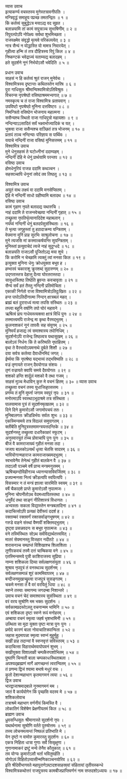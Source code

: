 व्यास उवाच  
इत्याकर्ण्य वचस्तस्य मुनेस्तत्रावनीपतिः ।  
मन्त्रिवृद्धं समाहूय पप्रच्छ तमतन्द्रितः ॥ १ ॥  
किं कर्तव्यं सुबुद्धेऽत्र मयाऽद्य वद सुव्रत ।  
बलान्नयामि तां कामं सपुत्राञ्च सुभाषिणीम् ॥ २ ॥  
रिपुरल्पोऽपि नोपेक्ष्यः सर्वथा शुभमिच्छता ।  
राजयक्ष्मेव संवृद्धो मृत्यवे परिकल्पयेत् ॥ ३ ॥  
नात्र सैन्यं न योद्धास्ति यो मामत्र निवारयेत् ।  
गृहीत्वा हन्मि तं तत्र दौहित्रस्य रिपुं किल ॥ ४ ॥  
निष्कण्टकं भवेद्राज्यं यताम्यद्य बलादहम् ।  
हते सुदर्शने नूनं निर्भयोऽसौ भवेदिति ॥ ५ ॥  
  
प्रधान उवाच  
साहसं न हि कर्तव्यं श्रुतं राजन् मुनेर्वचः ।  
विश्वामित्रस्य दृष्टान्तः कथितस्तेन मारिष ॥ ६ ॥  
पुरा गाधिसुतः श्रीमान्विश्वामित्रोऽतिविश्रुतः ।  
विचरन्स नृपश्रेष्ठो वसिष्ठाश्रममभ्यगात् ॥ ७ ॥  
नमस्कृत्य च तं राजा विश्वामित्रः प्रतापवान् ।  
उपविष्टो नृपश्रेष्ठो मुनिना दत्तविष्टरः ॥ ८ ॥  
निमन्त्रितो वसिष्ठेन भोजनाय महात्मना ।  
ससैन्यश्च स्थितो राजा गाधिपुत्रो महायशाः ॥ ९ ॥  
नन्दिन्याऽऽसादितं सर्वं भक्ष्यभोज्यादिकं च यत् ।  
भुक्त्वा राजा ससैन्यश्च वाञ्छितं तत्र भोजनम् ॥ १० ॥  
प्रतापं तञ्च नन्दिन्याः परिज्ञाय स पार्थिवः ।  
ययाचे नन्दिनीं राजा वसिष्ठं मुनिसत्तमम् ॥ ११ ॥  
विश्वामित्र उवाच  
मुने धेनुसहस्रं ते घटोध्नीनां ददाम्यहम् ।  
नन्दिनीं देहि मे धेनुं प्रार्थयामि परन्तप ॥ १२ ॥  
वसिष्ठ उवाच  
होमधेनुरियं राजन्न ददामि कथञ्चन ।  
सहस्रञ्चापि धेनूनां तवेदं तव तिष्ठतु ॥ १३ ॥  
  
विश्वामित्र उवाच  
अयुतं वाथ लक्ष्यं वा ददामि मनसेप्सितम् ।  
द्देहि मे नन्दिनीं साधो ग्रहीष्यामि बलादथ ॥ १४ ॥  
वसिष्ठ उवाच  
कामं गृहाण नृपते बलादद्य यथारुचि ।  
नाहं ददामि ते राजन्स्वेच्छया नन्दिनीं गृहात् ॥ १५ ॥  
तच्छ्रुत्वा नृपतिर्भृत्यानादिदेश महाबलान् ।  
नयघ्वं नन्दिनीं धेनुं बलदर्पसुसंस्थिताः ॥ १६ ॥  
ते भृत्या जगृहुस्तां तु हठादाक्रम्य यन्त्रिताम् ।  
वेपमाना मुनिं प्राह सुरभिः साश्रुलोचना ॥ १७ ॥  
मुने त्यजसि मां कस्मात्कर्षयन्ति सुयन्त्रिताम् ।  
मुनिस्तां प्रत्युवाचेदं त्यजे नाहं सुदुग्धदे ॥ १८ ॥  
बलान्नयति राजाऽसौ पूजितोऽद्य मया शुभे ।  
किं करोमि न चेच्छामि त्यक्तुं त्वां मनसा किल ॥ १९ ॥  
इत्युक्ता मुनिना धेनुः क्रोधयुक्ता बभूव ह ।  
हम्भारवं चकाराशु क्रूरशब्दं सुदारुणम् ॥ २० ॥  
उद्गतास्तत्र देहात्तु दैत्या घोरतरास्तदा ।  
सायुधास्तिष्ठ तिष्ठेति ब्रुवन्तः कवचावृताः ॥ २१ ॥  
सैन्यं सर्वं हतं तैस्तु नन्दिनी प्रतिमोचिता ।  
एकाकी निर्गतो राजा विश्वामित्रोऽतिदुःखितः ॥ २२ ॥  
हन्त पापोऽतिदीनात्मा निन्दन् क्षात्रबलं महत् ।  
ब्राह्मं बलं दुराराध्यं मत्वा तपसि संस्थितः ॥ २३ ॥  
तप्त्वा बहूनि वर्षाणि तपो घोरं महावने ।  
ऋषित्वं प्राप गाधेयस्त्यक्त्वा क्षात्रं विधिं पुनः ॥ २४ ॥  
तस्मात्त्वमपि राजेन्द्र मा कृथा वैरमद्‌भुतम् ।  
कुलनाशकरं नूनं तापसैः सह संयुगम् ॥ २५ ॥  
मुनिवर्यं व्रजाद्य त्वं समाश्वास्य तपोनिधिम् ।  
सुदर्शनोऽपि राजेन्द्र तिष्ठत्वत्र यथासुखम् ॥ २६ ॥  
बालोऽयं निर्धनः किं ते करिष्यति नृपाहितम् ।  
वृथा ते वैरभावोऽयमनाथे दुर्बले शिशौ ॥ २७ ॥  
दया सर्वत्र कर्तव्या दैवाधीनमिदं जगत् ।  
ईर्ष्यया किं नृपश्रेष्ठ यद्‌भाव्यं तद्‌भविष्यति ॥ २८ ॥  
वज्रं तृणायते राजन् दैवयोगान्न संशयः ।  
तृणं वज्रायते क्वापि समये दैवयोगतः ॥ २९ ॥  
शशको हन्ति शार्दूलं मशको वै तथा गजम् ।  
साहसं मुञ्च मेधाविन् कुरु मे वचनं हितम् ॥ ३० ॥
व्यास उवाच  
तच्छ्रुत्वा वचनं तस्य युधाजिन्नृपसत्तमः ।  
प्रणम्य तं मुनिं मूर्घ्ना जगाम स्वपुरं नृपः ॥ ३१ ॥  
मनोरमाऽपि स्वस्थाऽभूदाश्रमे तत्र संस्थिता ।  
पालयामास पुत्रं तं सुदर्शनमृतव्रतम् ॥ ३२ ॥  
दिने दिने कुमारोऽसौ जगामोपचयं ततः ।  
मुनिबालगतः क्रीडन्निर्भयः सर्वतः शुभः ॥ ३३ ॥  
एकस्मिन्समये तत्र विदल्लं समुपागतम् ।  
क्लीबेति मुनिपुत्रस्तमामन्त्रयत्तदन्तिके ॥ ३४ ॥  
सुदर्शनस्तु तच्छ्रुत्वा दधारैकाक्षरं स्फुटम् ।  
अनुस्वारयुतं तच्च प्रोवाचापि पुनः पुनः ॥ ३५ ॥  
बीजं वै कामराजाख्यं गृहीतं मनसा तदा ।  
जजाप बालकोऽत्यर्थं धृत्वा चेतसि सादरम् ॥ ३६ ॥  
भावियोगान्महाराज कामराजाख्यमद्‌भुतम् ।  
स्वभावेनैव तेनेत्थं गृहीतं बालकेन वै ॥ ३७ ॥  
तदाऽसौ पञ्चमे वर्षे प्राप्य मन्त्रमनुत्तमम् ।  
ऋषिच्छन्दोविहीनञ्च ध्यानन्यासविवर्जितम् ॥ ३८ ॥  
प्रजपन्मनसा नित्यं क्रीडत्यपि स्वपित्यपि ।  
विसस्मार न तं मन्त्रं ज्ञात्वा सारमिति स्वयम् ॥ ३९ ॥  
वर्षे चैकादशे प्राप्ते कुमारोऽसौ नृपात्मजः ।  
मुनिना चोपनीतोऽथ वेदमध्यापितस्तथा ॥ ४० ॥  
धनुर्वेदं तथा साङ्गं नीतिशास्त्रं विधानतः ।  
अभ्यस्ताः सकला विद्यास्तेन मन्त्रबलादिना ॥ ४१ ॥  
कदाचित्सोऽपि प्रत्यक्षं देवीरूपं ददर्श ह ।  
रक्ताम्बरं रक्तवर्णं रक्तसर्वाङ्गभूषणम् ॥ ४२ ॥  
गरुडे वाहने संस्थां वैष्णवीं शक्तिमद्‌भुताम् ।  
दृष्ट्वा प्रसन्नवदनः स बभूव नृपात्मजः ॥ ४३ ॥  
वने तस्मिंस्थितः सोऽथ सर्वविद्यार्थतत्त्ववित् ।  
मातरं सेवमानस्तु विजहार नदीतटे ॥ ४४ ॥  
शरासनञ्च सम्प्राप्तं विशिखाश्च शिलाशिताः ।  
तूणीरकवचं तस्मै दत्तं चाम्बिकया वने ॥ ४५ ॥  
एतस्मिन्समये पुत्री काशिराजस्य सुप्रिया ।  
नाम्ना शशिकला दिव्या सर्वलक्षणसंयुता ॥ ४६ ॥  
शुश्राव नृपपुत्रं तं वनस्थञ्च सुदर्शनम् ।  
सर्वलक्षणसम्पन्नं शूरं काममिवापरम् ॥ ४७ ॥  
बन्दीजनमुखाच्छ्रुत्वा राजपुत्रं सुसङ्गतम् ।  
चकमे मनसा तं वै वरं वरयितुं धिया ॥ ४८ ॥  
स्वप्ने तस्याः समागम्य जगदम्बा निशान्तरे ।  
उवाच वचनं चेदं समाश्वास्य सुसंस्थिता ॥ ४९ ॥  
वरं वरय सुश्रोणि मम भक्तः सुदर्शनः ।  
सर्वकामप्रदस्तेऽस्तु वचनान्मम भामिनि ॥ ५० ॥  
एवं शशिकला दृष्टा स्वप्ने रूपं मनोहरम् ।  
अम्बाया वचनं स्मृत्वा जहर्ष भृशभामिनी ॥ ५१ ॥  
उत्थिता सा मुदा युक्ता पृष्टा मात्रा पुनः पुनः ।  
प्रमोदे कारणं बाला नोवाचातित्रपान्विता ॥ ५२ ॥  
जहास मुदमापन्ना स्मृत्वा स्वप्नं मुहुर्मुहुः ।  
सखीं प्राह तदान्यां वै स्वप्नवृत्तं सविस्तरम् ॥ ५३ ॥  
कदाचित्सा विहारार्थमवापोपवनं शुभम् ।  
सखीयुक्ता विशालाक्षी चम्पकैरुपशोभितम् ॥ ५४ ॥  
पुष्पाणि चिन्वती बाला चम्पकाधःस्थिताबला ।  
अपश्यद्ब्राह्मणं मार्गे आगच्छन्तं त्वरान्वितम् ॥ ५५ ॥  
तं प्रणम्य द्विजं श्यामा बभाषे मधुरं वचः ।  
कुतो देशान्महाभाग कृतमागमनं त्वया ॥ ५६ ॥  
द्विज उवाच  
भारद्वाजाश्रमाद्‌बाले नूनमागमनं मम ।  
जातं वै कार्ययोगेन किं पृच्छसि वदस्व मे ॥ ५७ ॥  
शशिकलोवाच  
तत्राश्रमे महाभाग वर्णनीयं किमस्ति वै ।  
लोकातिगं विशेषेण प्रेक्षणीयतमं किल ॥ ५८ ॥  
ब्राह्मण उवाच  
ध्रुवसन्धिसुतः श्रीमानास्ते सुदर्शनो नृपः ।  
यथार्थनामा सुश्रोणि वर्तते पुरुषोत्तमः ॥ ५९ ॥  
तस्य लोचनमत्यन्तं निष्फलं प्रतिभाति मे ।  
येन दृष्टो न वामोरु कुमारस्तु सुदर्शनः ॥ ६० ॥  
एकत्र निहिता धात्रा गुणाः सर्वे सिसृक्षुणा ।  
गुणानामाकरं द्रष्टुं मन्ये तेनैव कौतुकात् ॥ ६१ ॥  
तव योग्यः कुमारोऽसौ भर्ता भवितुमर्हति ।  
योगोऽयं विहितोऽप्यासीन्मणिकाञ्चनयोरिव ॥ ६२ ॥  
इति श्रीदेवीभागवते महापुराणेऽष्टादशसाहस्र्यां संहितायां तृतीयस्कन्धे  
विश्वामित्रकथोत्तरं राजपुत्रस्य कामबीजप्राप्तिवर्णनं नाम सप्तदशोऽध्यायः ॥ १७ ॥
